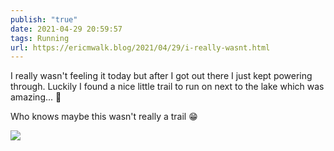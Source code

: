 ```yaml
---
publish: "true"
date: 2021-04-29 20:59:57
tags: Running
url: https://ericmwalk.blog/2021/04/29/i-really-wasnt.html
---
```


I really wasn't feeling it today but after I got out there I just kept powering through. Luckily I found a nice little trail to run on next to the lake which was amazing... 🏃

Who knows maybe this wasn't really a trail 😁

![](https://ericmwalk.blog/uploads/2021/4561780b78.jpg)